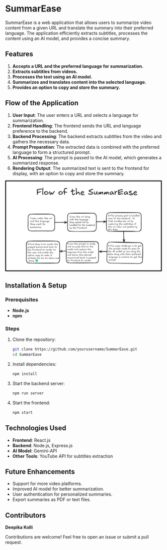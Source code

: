 # SummarEase  


SummarEase is a web application that allows users to summarize video content from a given URL and translate the summary into their preferred language. The application efficiently extracts subtitles, processes the content using an AI model, and provides a concise summary.  

## Features  
1. **Accepts a URL and the preferred language for summarization.**  
2. **Extracts subtitles from videos.**  
3. **Processes the text using an AI model.**  
4. **Summarizes and translates content into the selected language.**  
5. **Provides an option to copy and store the summary.**  

## Flow of the Application  
1. **User Input**: The user enters a URL and selects a language for summarization.  
2. **Frontend Handling**: The frontend sends the URL and language preference to the backend.  
3. **Backend Processing**: The backend extracts subtitles from the video and gathers the necessary data.  
4. **Prompt Preparation**: The extracted data is combined with the preferred language to form a structured prompt.  
5. **AI Processing**: The prompt is passed to the AI model, which generates a summarized response.  
6. **Rendering Output**: The summarized text is sent to the frontend for display, with an option to copy and store the summary.  

![Flow_Image](./flow.png)



## Installation & Setup  

### Prerequisites  
- **Node.js**  
- **npm**

### Steps  

1. Clone the repository:  
   ```sh
   git clone https://github.com/yourusername/SummarEase.git
   cd SummarEase
2. Install dependencies:
   ```sh
   npm install
3. Start the backend server:
   ```sh
   npm run server
4. Start the frontend:
   ```sh
   npm start
## Technologies Used  

- **Frontend**: React.js  
- **Backend**: Node.js, Express.js  
- **AI Model**: Gemini-API
- **Other Tools**:  YouTube API for subtitles extraction  

## Future Enhancements  

- Support for more video platforms.  
- Improved AI model for better summarization.  
- User authentication for personalized summaries.  
- Export summaries as PDF or text files.  



## Contributors  

**Deepika Kolli**  

Contributions are welcome! Feel free to open an issue or submit a pull request.  

